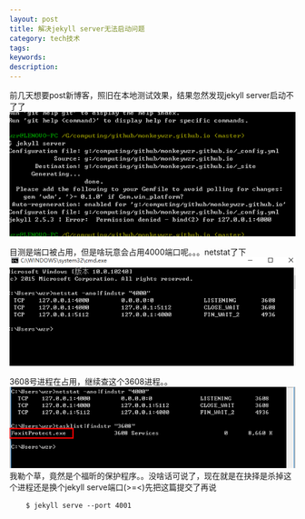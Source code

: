 ```yaml
---
layout: post
title: 解决jekyll server无法启动问题
category: tech技术
tags: 
keywords: 
description: 
---
```


前几天想要post新博客，照旧在本地测试效果，结果忽然发现jekyll server启动不了了
![img](/img/2015-10-15-jekyll-server-failed_1.png)

目测是端口被占用，但是啥玩意会占用4000端口呢。。。netstat了下
![img](/img/2015-10-15-jekyll-server-failed_2.png)

3608号进程在占用，继续查这个3608进程。。
![img](/img/2015-10-15-jekyll-server-failed_3.png)
我勒个草，竟然是个福昕的保护程序。。没啥话可说了，现在就是在抉择是杀掉这个进程还是换个jekyll serve端口(>=<)先把这篇提交了再说
		
		$ jekyll serve --port 4001
<!--stackedit_data:
eyJoaXN0b3J5IjpbLTEzMDUxMjI3MjRdfQ==
-->